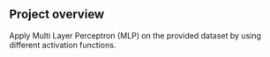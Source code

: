 ## Project overview
Apply Multi Layer Perceptron (MLP) on the provided dataset by using different activation functions.


